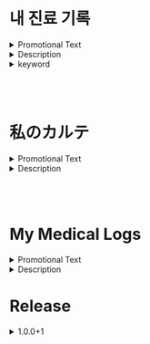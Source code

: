 # 내 진료 기록

<details><summary>Promotional Text<strong></strong></summary>
하루하루의 건강을 꼼꼼히 기록하고, 월간 건강 그래프를 통해 나만의 건강 상태를 한눈에 파악하세요. 약 복용 알림 기능과 병원 진료 기록을 지원해 건강 관리가 쉬워집니다. 5가지 다양한 배경, 아이콘, 테마 색상을 자유롭게 설정할 수 있으며, 다크/라이트 모드로 나만의 맞춤형 환경을 제공받을 수 있습니다. 건강 관리가 더 똑똑하고 편리해집니다!
</details>

<details><summary>Description<strong></strong></summary>
# 0. 초기 셋팅

## 취향에 맞게 앱을 설정할 수 있습니다.

- 배경
- 아이콘
- 앱 색상

## 약 복용 알림 기능을 설정할 수 있습니다.

# 1. 건강 기록

## 아래의 정보를 입력하여 하루하루의 건강을 기록할 수 있습니다.

- 오늘 하루의 감정
- 약을 복용 했는지 안했는지 (초기 설정에서 등록한 요일에 한해)
- 하루의 통증 강도
- 체중
- 체온 (아침, 점심, 저녁)
- 맥박 (아침, 점심, 저녁)
- 혈압 (아침, 점심, 저녁)
- 변 상태 (아침, 점심, 저녁)
- 하루의 메모
- 하루의 사진

# 진료 기록

## 병원 진료에 대한 기록을 기록할 수 있으며, 알람을 설정할 수 있습니다.

- 방문 일자
- 방문 시간
- 알람 등록 (하루 전, 6시간 전, 1시간 전, 선택)
- 병원 이름
- 진료과
- 진단 이름
- 진단 결과
- 처방 받은 약
- 진단서 혹은 처방전 사진

# 건강 그래프

기록한 하루하루의 건강 데이터를 기반으로 한 달간의 건강 상태를 그래프로 확인할 수 있습니다.

- 감정 상태
- 체온
- 체중
- 맥박
- 혈압

# 설정

취향에 맞는 설정과 시스템 설정을 할 수 있습니다.

- 감정 아이콘
- 배경
- 앱 테마 색상
- 테마 (라이트, 다크)
- 언어 선택
- 알림 설정

</details>

<details><summary>keyword<strong></strong></summary>
감정,약,복용,통증,체중,몸무게,체온,맥박,혈압,변,대변,똥,메모,사진,기록,병원,방문,진료,알림,알람,진료과,진단,처방,진단서,처방전,그래프,분석,다크모드,일본어,영어
</details>
<br/>
<br/>
<br/>

# 私のカルテ

<details><summary>Promotional Text<strong></strong></summary>
毎日の健康記録をしっかり管理し、月ごとの健康グラフで自分の健康状態を簡単に把握できます。薬の服用リマインダー機能と病院の診療記録で、健康管理がさらに便利になります。5 つの背景、アイコン、テーマカラーを自由にカスタマイズでき、ダーク/ライトモードで自分だけの使いやすい環境を提供します。健康管理がもっとスマートに、もっと便利に！
</details>

<details><summary>Description<strong></strong></summary>
# 0。 初期設定

## お好みに合わせてアプリを設定できます。

- 背景
- アイコン
- アプリテーマカラー

## 薬の服用通知機能を設定できます。

# 1.健康記録

## 以下の情報を入力して、日々の健康を記録することができます。

- 1 日の感情
- 薬を服用したかどうか（最初の設定で登録した曜日に限って）
- 1 日の痛みの強さ
- 体重
- 体温（朝、昼、夕）
- 脈拍（朝、昼、夕）
- 血圧（朝、昼、夕）
- 便の状態（朝、昼、夕）
- 1 日のメモ
- 1 日のメモの写真

# 診療記録

## 病院診療に関する記録を記録することができ、アラームを設定することができます。

- 来院日付
- 来院時間
- アラーム登録（1 日前、6 時間前、1 時間前、選択）
- 病院名
- 診療か
- 診断名
- 診断結果
- 処方薬
- 診断書もしくは処方箋

# 健康グラフ

記録した毎日の健康データに基づいて、1 か月間の健康状態をグラフで確認できます。

- 感情状態
- 体温
- 体重
- 脈拍
- 血圧

# 設定

お好みに合う設定やシステム設定の変更ができます。

- 感情アイコン
- 背景
- アプリテーマカラー
- テーマ（ダック、ライト）
- 言語選択
- アラーム設定

</details>

<br/>
<br/>
<br/>

# My Medical Logs

<details><summary>Promotional Text<strong></strong></summary>
Track your health daily, view monthly health graphs, set medication reminders, and record hospital visits! Customize with 5 backgrounds, icons, theme colors, and enjoy dark/light mode support.
</details>

<details><summary>Description<strong></strong></summary>

Track your health daily and easily view your health status through monthly health graphs. Medication reminders and hospital visit records make managing your health even more convenient. Customize with 5 different backgrounds, icons, and theme colors, and enjoy a personalized experience with dark/light mode. Health management becomes smarter and more convenient than ever!

# 0. initial configuration

## You can set the app according to your preference.

- background
- icon
- App theme color

## You can set the notification function for taking medicine.

# 1. Health records

## You can record your daily health by entering the information below.

- a day's Emotion
- whether or not a medicine has been taken (only on the day of the week registered in the Initial setting)
- intensity of pain in the day
- body weight
- Body temperature (morning, noon, evening)
- Pulse (morning, noon, evening)
- Blood pressure (morning, noon, evening)
- Condition of stool (morning, noon, evening)
- a day's note
- day's photos

# medical record

## You can record hospital treatment records and set alarms.

- date of visit to a hospital
- visiting time
- Alarm registration (1 day ago, 6 hours ago, 1 hour ago, select)
- Hospital Name
- The medical department
- Diagnostic Name
- The result of diagnosis
- Prescribed medicine
- Medical certificates or prescriptions

# health graph

Based on the daily health data recorded, you can view the health status of the month in a graph.

- emotional state
- Body temperature
- body weight
- Pulse
- Blood pressure

# Settings

You can change settings that suit your taste and system settings

- Emotional icon
- Background
- App theme color
- Theme (Dark, Light)
- language
- Alarm Settings

# keyword

emotion,medicine,medication,pain,body weight,temperature,pulse,blood pressure,stool,poop,memo,photo,record,log, hospital,medical care,treatment,notification,alarm,medical department,diagnosis,prescription,certificate,graph,analysis, dark mode,Japanese,Korean

emotion,Medical,pain,weight,pulse,blood pressure,stool,memo,record,hospital,care,notification,graph

</details>

# Release

<details><summary>1.0.0+1</summary>

<ko-KR>
내 진료 기록  첫 릴리즈
</ko-KR>
<en-US>
First Release Of My Medical Logs 
</en-US>
<ja-JP>
私のカルテの1番目のリリーズ
</ja-JP>
</details>
